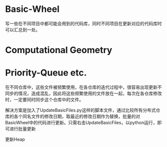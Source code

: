 # Basic-Wheel
写一些在不同项目中都可能会用到的代码库，同时不同项目在更新对应的代码库时可以汇总到一处。

# Computational Geometry
# Priority-Queue etc.

在不同仓库中，这些文件被频繁使用，在各仓库的迭代过程中，很容易出现更新不同步的情况，造成混乱，因此将这些频繁使用的文件放在一起，每次在各仓库修改时，一定要同时同步这个仓库中的文件。

解决方案是加入了UpdateBasicFiles.py这样的脚本文件，通过比较所有分布式仓库的各个同名文件的修改日期，取最近的修改日期作为替换，批量的对BasicWheel中的代码进行更新。只需右击UpdateBasicFiles，以python运行，即可进行批量更新

更新Heap